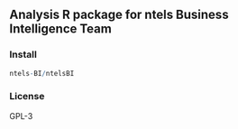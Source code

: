 ## Analysis R package for ntels Business Intelligence Team

### Install

```r
ntels-BI/ntelsBI
```

### License

GPL-3
